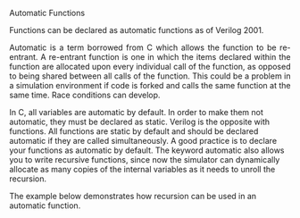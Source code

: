 Automatic Functions

Functions can be declared as automatic functions as of Verilog 2001.

<p style="text-align: justify;">Automatic is a term borrowed from C which allows the function to be re-entrant. 
A re-entrant function is one in which the items declared within the function are allocated upon every individual call of the function, 
as opposed to being shared between all calls of the function. This could be a problem in a simulation environment if code is forked and calls the same function 
at the same time. Race conditions can develop.

In C, all variables are automatic by default. In order to make them not automatic, they must be declared as static. Verilog is the opposite with functions. All functions are static by default and should be declared automatic if they are called simultaneously.
A good practice is to declare your functions as automatic by default. The keyword automatic also allows you to write recursive functions, since now the simulator can dynamically allocate as many copies of the internal variables as it needs to unroll the recursion.</p>

The example below demonstrates how recursion can be used in an automatic function.
